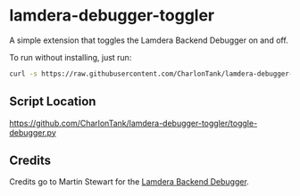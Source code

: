 # lamdera-debugger-toggler

A simple extension that toggles the Lamdera Backend Debugger on and off.

To run without installing, just run:

```sh
curl -s https://raw.githubusercontent.com/CharlonTank/lamdera-debugger-toggler/main/toggle-debugger.py | python3
```

## Script Location

https://github.com/CharlonTank/lamdera-debugger-toggler/toggle-debugger.py

## Credits

Credits go to Martin Stewart for the [Lamdera Backend Debugger](https://backend-debugger.lamdera.app/).
